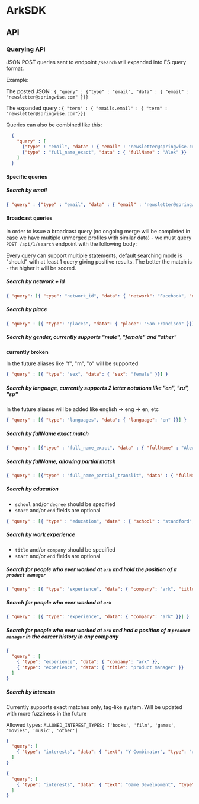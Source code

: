 ArkSDK
===============

##  API

### Querying API

JSON POST queries sent to endpoint `/search` will expanded into ES query format.

Example:

The posted JSON :
`{ "query" : {"type" : "email", "data" : { "email" : "newsletter@springwise.com" }}}`

The expanded query :
`{ "term" : { "emails.email" : { "term" : "newsletter@springwise.com"}}}`

Queries can also be combined like this:

```json
  {
    "query" : [
      {"type" : "email", "data" : { "email" : "newsletter@springwise.com" }},
      {"type" : "full_name_exact", "data" : { "fullName" : "Alex" }}
    ]
  }
```

#### Specific queries

##### Search by email

```json
{ "query" : {"type" : "email", "data" : { "email" : "newsletter@springwise.com" }}}
```

#### Broadcast queries

In order to issue a broadcast query (no ongoing merge will be completed in case we have multiple unmerged profiles with similar data) - we must query `POST /api/1/search` endpoint with the following body:

Every query can support multiple statements, default searching mode is "should" with at least 1 query giving positive results. The better the match is - the higher it will be scored.

##### Search by network + id

```json
{ "query": [{ "type": "network_id", "data": { "network": "Facebook", "network_id": "jordiaragones" }}] }
```

##### Search by place

```json
{ "query" : [{ "type": "places", "data": { "place": "San Francisco" }}] }
```

##### Search by gender, currently supports "male", "female" and "other"

**currently broken**

In the future aliases like "f", "m", "o" will be supported

```json
{ "query" : [{ "type": "sex", "data": { "sex": "female" }}] }
```

##### Search by language, currently supports 2 letter notations like "en", "ru", "sp"

 In the future aliases will be added like english -> eng -> en, etc

```json
{ "query" : [{ "type": "languages", "data": { "language": "en" }}] }
```

##### Search by fullName exact match
```json
{ "query" : [{"type" : "full_name_exact", "data" : { "fullName" : "Alex" }}] }
```

##### Search by fullName, allowing partial match

```json
{ "query" : [{"type" : "full_name_partial_translit", "data" : { "fullName" : "Ale" }}] }
```

##### Search by education

* `school` and/or `degree` should be specified
* `start` and/or `end` fields are optional

```json
{ "query" : [{ "type" : "education", "data" : { "school" : "standford", "start" : "2013", "degree": "computer science"  }}] }
```

##### Search by work experience

* `title` and/or `company` should be specified
* `start` and/or `end` fields are optional

##### Search for people who ever worked at `ark` and hold the position of a `product manager`

```json
{ "query" : [{ "type": "experience", "data": { "company": "ark", "title": "product manager" }}] }
```

##### Search for people who ever worked at `ark`

```json
{ "query" : [{ "type": "experience", "data": { "company": "ark" }}] }
```

##### Search for people who ever worked at `ark` and had a position of a `product manager` in the career history in any company

```json
{
  "query" : [
    { "type": "experience", "data": { "company": "ark" }},
    { "type": "experience", "data": { "title": "product manager" }}
  ]
}
```

##### Search by interests

Currently supports exact matches only, tag-like system. Will be updated with more fuzziness in the future

Allowed types: `ALLOWED_INTEREST_TYPES: ['books', 'film', 'games', 'movies', 'music', 'other']`

```json
{
  "query": [
    { "type": "interests", "data": { "text": "Y Combinator", "type": "other" } }
  ]
}
```

```json
{
  "query": [
    { "type": "interests", "data": { "text": "Game Development", "type": "other" } }
  ]
}
```

